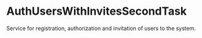 # AuthUsersWithInvitesSecondTask
Service for registration, authorization and invitation of users to the system.
